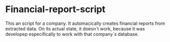 # Financial-report-script

This an script for a company. It automacically creates financial reports from extracted data. On its actual state, it doesn´t work, because it was developep especifically to work with that company´s database.
